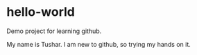 # hello-world
Demo project for learning github.

My name is Tushar. I am new to github, so trying my hands on it.

